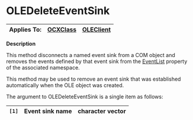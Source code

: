




<h1 class="heading"><span class="name">OLEDeleteEventSink</span></h1>

| Applies To: | [OCXClass](../a-z/ocxclass.md) | [OLEClient](../a-z/oleclient.md) |
| --- | --- | ---  |


**Description**


This method disconnects a named event sink from a COM object and removes the events defined by that event sink from the [EventList](../a-z/eventlist.md) property of the associated namespace.


This method may be used to remove an event sink that was established automatically when the OLE object was created.


The argument to OLEDeleteEventSink is a single item as follows:


| `[1]` | Event sink name | character vector |
| --- | --- | ---  |




